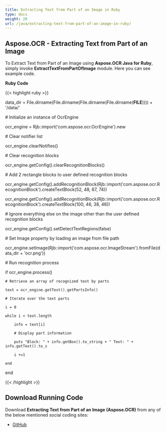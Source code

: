 ```yaml
---
title: Extracting Text from Part of an Image in Ruby
type: docs
weight: 20
url: /java/extracting-text-from-part-of-an-image-in-ruby/
---
```


## **Aspose.OCR - Extracting Text from Part of an Image**
To Extract Text from Part of an Image using **Aspose.OCR Java for Ruby**, simply invoke **ExtractTextFromPartOfImage** module. Here you can see example code.

**Ruby Code**

{{< highlight ruby >}}

 data_dir = File.dirname(File.dirname(File.dirname(File.dirname(__FILE__)))) + '/data/'



\# Initialize an instance of OcrEngine

ocr_engine = Rjb::import('com.aspose.ocr.OcrEngine').new

\# Clear notifier list

ocr_engine.clearNotifies()

\# Clear recognition blocks

ocr_engine.getConfig().clearRecognitionBlocks()

\# Add 2 rectangle blocks to user defined recognition blocks

ocr_engine.getConfig().addRecognitionBlock(Rjb::import('com.aspose.ocr.RecognitionBlock').createTextBlock(52, 48, 67, 74))

ocr_engine.getConfig().addRecognitionBlock(Rjb::import('com.aspose.ocr.RecognitionBlock').createTextBlock(100, 46, 38, 46))

\# Ignore everything else on the image other than the user defined recognition blocks

ocr_engine.getConfig().setDetectTextRegions(false)

\# Set Image property by loading an image from file path

ocr_engine.setImage(Rjb::import('com.aspose.ocr.ImageStream').fromFile(data_dir + 'ocr.png'))



\# Run recognition process

if ocr_engine.process()

    # Retrieve an array of recognized text by parts

    text = ocr_engine.getText().getPartsInfo()

    # Iterate over the text parts

    i = 0

    while i < text.length

        info = text[i]

        # Display part information

        puts "Block: " + info.getBox().to_string + " Text: " + info.getText().to_s

        i +=1

    end

end

{{< /highlight >}}
## **Download Running Code**
Download **Extracting Text from Part of an Image (Aspose.OCR)** from any of the below mentioned social coding sites:

- [GitHub](https://github.com/aspose-ocr/Aspose.OCR-for-Java/blob/master/Plugins/Aspose_OCR_Java_for_Ruby/lib/asposeocrjava/OCR/extracttextfrompartofimage.rb)
